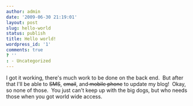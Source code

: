 ```yaml
---
author: admin
date: '2009-06-30 21:19:01'
layout: post
slug: hello-world
status: publish
title: Hello world!
wordpress_id: '1'
comments: true
? ''
: - Uncategorized
---
```


I got it working, there's much work to be done on the back end.  But after that I'll be able to <span style="text-decoration: line-through;">SMS</span>, <span style="text-decoration: line-through;">email</span>, and<span style="text-decoration: line-through;"> mobile phone</span> to update my blog!  Okay, so none of those.  You just can't keep up with the big dogs, but who needs those when you got world wide access.
